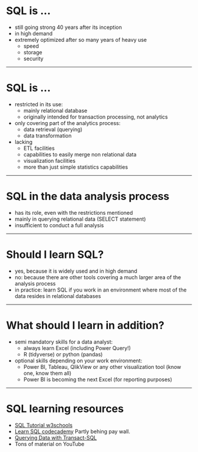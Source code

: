 # SQL is ...
- still going strong 40 years after its inception
- in high demand
- extremely optimized after so many years of heavy use
    - speed
    - storage
    - security
---
# SQL is ...
- restricted in its use:
    - mainly relational database
    - originally intended for transaction processing, not analytics
- only covering part of the analytics process:
    - data retrieval (querying)
    - data transformation
- lacking
    - ETL facilities
    - capabilities to easily merge non relational data
    - visualization facilities
    - more than just simple statistics capabilities
---
# SQL in the data analysis process
- has its role, even with the restrictions mentioned
- mainly in querying relational data (SELECT statement)
- insufficient to conduct a full analysis
---
# Should I learn SQL?
- yes, because it is widely used and in high demand
- no: because there are other tools covering a much larger area of the analysis process
- in practice: learn SQL if you work in an environment where most of the data resides in relational databases
---
# What should I learn in addition?
- semi mandatory skills for a data analyst:
    - always learn Excel (including Power Query!)
    - R (tidyverse) or python (pandas)
- optional skills depending on your work environment:
    - Power BI, Tableau, QlikView or any other visualization tool (know one, know them all)
    - Power BI is becoming the next Excel (for reporting purposes)
---
# SQL learning resources
- [SQL Tutorial w3schools](https://www.w3schools.com/sql/)
- [Learn SQL codecademy](https://www.codecademy.com/learn/learn-sql) Partly behing pay wall.
- [Querying Data with Transact-SQL](https://goo.gl/Ev9nCL)
- Tons of material on YouTube